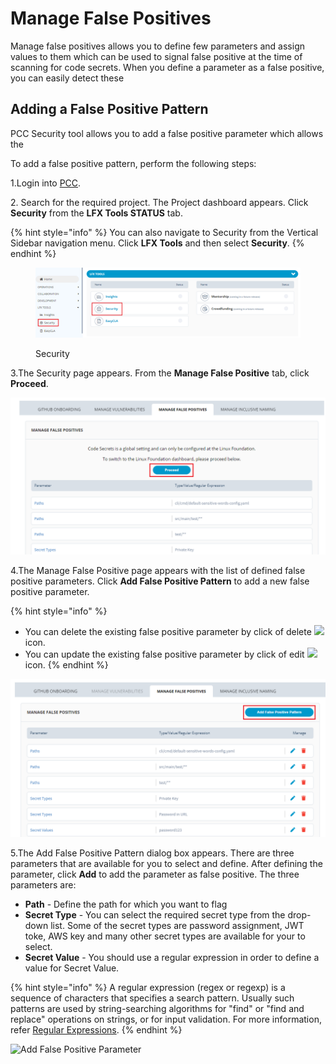 # Manage False Positives

Manage false positives allows you to define few parameters and assign values to them which can be used to signal false positive at the time of scanning for code secrets. When you define a parameter as a false positive, you can easily detect these

## Adding a False Positive Pattern

PCC Security tool allows you to add a false positive parameter which allows the

To add a false positive pattern, perform the following steps:

1.Login into [PCC](https://projectadmin.lfx.linuxfoundation.org).

2\. Search for the required project. The Project dashboard appears. Click **Security** from the **LFX Tools STATUS** tab.

{% hint style="info" %}
You can also navigate to Security from the Vertical Sidebar navigation menu. Click **LFX Tools** and then select **Security**.
{% endhint %}

<figure><img src="../../../../.gitbook/assets/Sec2 (1).png" alt=""><figcaption><p>Security</p></figcaption></figure>

3.The Security page appears. From the **Manage False Positive** tab, click **Proceed**.

![Manage False Positive](../../../../.gitbook/assets/MP1.png)

4.The Manage False Positive page appears with the list of defined false positive parameters. Click **Add False Positive Pattern** to add a new false positive parameter.

{% hint style="info" %}
* You can delete the existing false positive parameter by click of delete ![](../../../../.gitbook/assets/Delete\_Icon.png) icon.
* You can update the existing false positive parameter by click of edit ![](<../../../../.gitbook/assets/Edit\_Icon (1).png>) icon.
{% endhint %}

![Add False Positive](../../../../.gitbook/assets/MP2.png)

5.The Add False Positive Pattern dialog box appears. There are three parameters that are available for you to select and define. After defining the parameter, click **Add** to add the parameter as false positive. The three parameters are:

* **Path** - Define the path for which you want to flag
* **Secret Type** - You can select the required secret type from the drop-down list. Some of the secret types are password assignment, JWT toke, AWS key and many other secret types are available for your to select.
* **Secret Value** - You should use a regular expression in order to define a value for Secret Value.

{% hint style="info" %}
A regular expression (regex or regexp) is a sequence of characters that specifies a search pattern. Usually such patterns are used by string-searching algorithms for "find" or "find and replace" operations on strings, or for input validation. For more information, refer [Regular Expressions](https://www.debuggex.com/cheatsheet/regex/pcre).
{% endhint %}

![Add False Positive Parameter](../../../../.gitbook/assets/Add\_False.gif)
